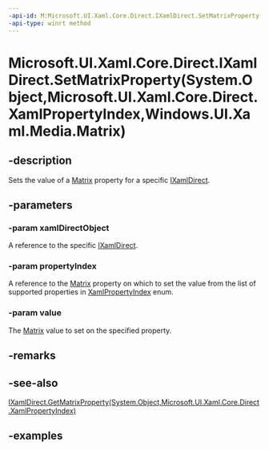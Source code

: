 ```yaml
---
-api-id: M:Microsoft.UI.Xaml.Core.Direct.IXamlDirect.SetMatrixProperty(System.Object,Microsoft.UI.Xaml.Core.Direct.XamlPropertyIndex,Windows.UI.Xaml.Media.Matrix)
-api-type: winrt method
---
```


# Microsoft.UI.Xaml.Core.Direct.IXamlDirect.SetMatrixProperty(System.Object,Microsoft.UI.Xaml.Core.Direct.XamlPropertyIndex,Windows.UI.Xaml.Media.Matrix)

<!--
public void SetMatrixProperty (object xamlDirectObject, Microsoft.UI.Xaml.Core.Direct.XamlPropertyIndex propertyIndex, Windows.UI.Xaml.Media.Matrix value);
-->

## -description

Sets the value of a [Matrix](/uwp/api/windows.ui.xaml.media.matrix) property for a specific [IXamlDirect](ixamldirect.md).

## -parameters

### -param xamlDirectObject

A reference to the specific [IXamlDirect](ixamldirect.md).

### -param propertyIndex

A reference to the [Matrix](/uwp/api/windows.ui.xaml.media.matrix) property on which to set the value from the list of supported properties in [XamlPropertyIndex](xamlpropertyindex.md) enum.

### -param value

The [Matrix](/uwp/api/windows.ui.xaml.media.matrix) value to set on the specified property.

## -remarks

## -see-also

[IXamlDirect.GetMatrixProperty(System.Object,Microsoft.UI.Xaml.Core.Direct.XamlPropertyIndex)](ixamldirect_getmatrixproperty_1390341331.md)

## -examples
